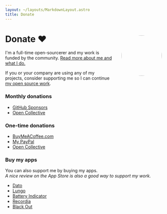 ```yaml
---
layout: ~/layouts/MarkdownLayout.astro
title: Donate
---
```


<style>
.hero-body .column {
	margin-bottom: 180px;
}

.hero-body .tagline {
	font-size: 18px;
	margin-top: 5px;
}

#self-photo {
	margin-top: 30px;
	margin-left: 30px;
	border-radius: 50%;
	width: 130px;
}
</style>

<img id="self-photo" src="/assets/sindre-sorhus-small.jpg" align="right" class="hidden sm:block">

# Donate <span class="pl-2">❤️</span>

I'm a full-time open-sourcerer and my work is funded by the community. [Read more about me and what I do.](https://github.com/sponsors/sindresorhus)

If you or your company are using any of my projects, consider supporting me so I can continue [my open source work](https://github.com/sindresorhus).

### Monthly donations

- [GitHub Sponsors](https://github.com/sponsors/sindresorhus)
- [Open Collective](https://opencollective.com/sindresorhus)

### One-time donations

- [BuyMeACoffee.com](https://www.buymeacoffee.com/sindresorhus)
- [My PayPal](https://www.paypal.me/sindresorhus)
- [Open Collective](https://opencollective.com/sindresorhus)

### Buy my apps

You can also support me by buying my apps.\
*A nice review on the App Store is also a good way to support my work.*

- [Dato](https://sindresorhus.com/dato)
- [Lungo](https://sindresorhus.com/lungo)
- [Battery Indicator](https://sindresorhus.com/battery-indicator)
- [Recordia](https://sindresorhus.com/recordia)
- [Black Out](https://sindresorhus.com/black-out)
